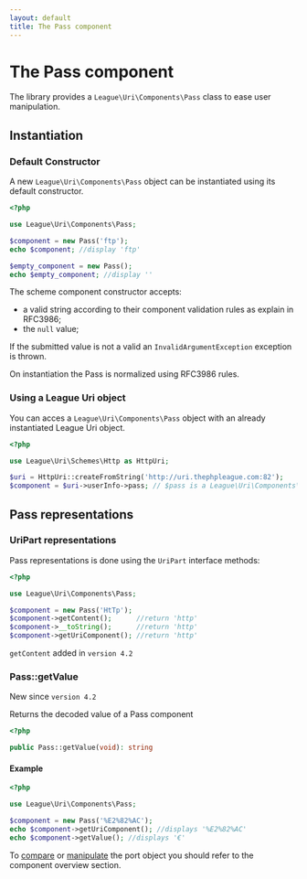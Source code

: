 ```yaml
---
layout: default
title: The Pass component
---
```


# The Pass component

The library provides a `League\Uri\Components\Pass` class to ease user manipulation.

## Instantiation

### Default Constructor

A new `League\Uri\Components\Pass` object can be instantiated using its default constructor.

~~~php
<?php

use League\Uri\Components\Pass;

$component = new Pass('ftp');
echo $component; //display 'ftp'

$empty_component = new Pass();
echo $empty_component; //display ''
~~~

The scheme component constructor accepts:

- a valid string according to their component validation rules as explain in RFC3986;
- the `null` value;

<p class="message-warning">If the submitted value is not a valid an <code>InvalidArgumentException</code> exception is thrown.</p>

On instantiation the Pass is normalized using RFC3986 rules.

### Using a League Uri object

You can acces a `League\Uri\Components\Pass` object with an already instantiated League Uri object.

~~~php
<?php

use League\Uri\Schemes\Http as HttpUri;

$uri = HttpUri::createFromString('http://uri.thephpleague.com:82');
$component = $uri->userInfo->pass; // $pass is a League\Uri\Components\Pass object;
~~~

## Pass representations

### UriPart representations

Pass representations is done using the `UriPart` interface methods:

~~~php
<?php

use League\Uri\Components\Pass;

$component = new Pass('HtTp');
$component->getContent();      //return 'http'
$component->__toString();      //return 'http'
$component->getUriComponent(); //return 'http'
~~~

<p class="message-notice"><code>getContent</code> added in <code>version 4.2</code></p>

### Pass::getValue

<p class="message-notice">New since <code>version 4.2</code></p>

Returns the decoded value of a Pass component

~~~php
<?php

public Pass::getValue(void): string
~~~

#### Example

~~~php
<?php

use League\Uri\Components\Pass;

$component = new Pass('%E2%82%AC');
echo $component->getUriComponent(); //displays '%E2%82%AC'
echo $component->getValue(); //displays '€'
~~~

To [compare](/components/overview/#uripartsamevalueas) or [manipulate](/components/overview/##componentmodify) the port object you should refer to the component overview section.